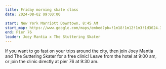 ```yaml
---
title: Friday morning skate class
date: 2024-08-02 09:00:00

start: New York Marriott Downtown, 8:45 AM
start_map: https://www.google.com/maps/embed?pb=!1m18!1m12!1m3!1d3024.385716093497!2d-74.01706112379928!3d40.70952463776697!2m3!1f0!2f0!3f0!3m2!1i1024!2i768!4f13.1!3m3!1m2!1s0x89c25a1090488a95%3A0xb7522984917c278f!2sNew%20York%20Marriott%20Downtown!5e0!3m2!1sen!2sus!4v1715270006659!5m2!1sen!2sus
end: Pier 76
leader: Joey Mantia x The Stuttering Skater
---
```


If you want to go fast on your trips around the city, then join Joey Mantia and The Suttering Skater for a free clinic! Leave from the hotel at 9:00 am, or join the clinic directly at pier 76 at 9:30 am.
